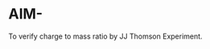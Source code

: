 <html>
<body>
<h1>AIM-</h1>
<p>To verify charge to mass ratio by JJ Thomson Experiment. </p>
</body>
</html>
